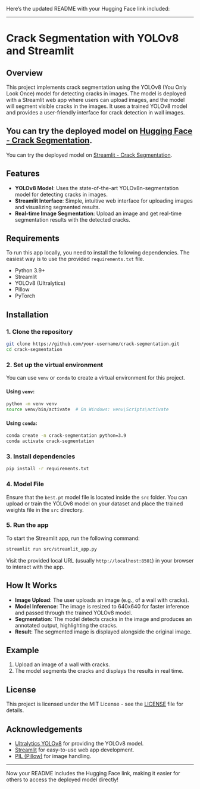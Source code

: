Here’s the updated README with your Hugging Face link included:

---

# Crack Segmentation with YOLOv8 and Streamlit

## Overview

This project implements crack segmentation using the YOLOv8 (You Only Look Once) model for detecting cracks in images. The model is deployed with a Streamlit web app where users can upload images, and the model will segment visible cracks in the images. It uses a trained YOLOv8 model and provides a user-friendly interface for crack detection in wall images.

You can try the deployed model on [Hugging Face - Crack Segmentation](https://huggingface.co/spaces/Speccco/Crack-Segmentation).
---
You can try the deployed model on [Streamlit - Crack Segmentation](https://crack-segmentation.streamlit.app/).
## Features

* **YOLOv8 Model**: Uses the state-of-the-art YOLOv8n-segmentation model for detecting cracks in images.
* **Streamlit Interface**: Simple, intuitive web interface for uploading images and visualizing segmented results.
* **Real-time Image Segmentation**: Upload an image and get real-time segmentation results with the detected cracks.

## Requirements

To run this app locally, you need to install the following dependencies. The easiest way is to use the provided `requirements.txt` file.

* Python 3.9+
* Streamlit
* YOLOv8 (Ultralytics)
* Pillow
* PyTorch

## Installation

### 1. Clone the repository

```bash
git clone https://github.com/your-username/crack-segmentation.git
cd crack-segmentation
```

### 2. Set up the virtual environment

You can use `venv` or `conda` to create a virtual environment for this project.

#### Using `venv`:

```bash
python -m venv venv
source venv/bin/activate  # On Windows: venv\Scripts\activate
```

#### Using `conda`:

```bash
conda create -n crack-segmentation python=3.9
conda activate crack-segmentation
```

### 3. Install dependencies

```bash
pip install -r requirements.txt
```

### 4. Model File

Ensure that the `best.pt` model file is located inside the `src` folder. You can upload or train the YOLOv8 model on your dataset and place the trained weights file in the `src` directory.

### 5. Run the app

To start the Streamlit app, run the following command:

```bash
streamlit run src/streamlit_app.py
```

Visit the provided local URL (usually `http://localhost:8501`) in your browser to interact with the app.

## How It Works

* **Image Upload**: The user uploads an image (e.g., of a wall with cracks).
* **Model Inference**: The image is resized to 640x640 for faster inference and passed through the trained YOLOv8 model.
* **Segmentation**: The model detects cracks in the image and produces an annotated output, highlighting the cracks.
* **Result**: The segmented image is displayed alongside the original image.

## Example

1. Upload an image of a wall with cracks.
2. The model segments the cracks and displays the results in real time.

## License

This project is licensed under the MIT License - see the [LICENSE](LICENSE) file for details.

## Acknowledgements

* [Ultralytics YOLOv8](https://github.com/ultralytics/yolov8) for providing the YOLOv8 model.
* [Streamlit](https://streamlit.io/) for easy-to-use web app development.
* [PIL (Pillow)](https://pillow.readthedocs.io/en/stable/) for image handling.

---

Now your README includes the Hugging Face link, making it easier for others to access the deployed model directly!
